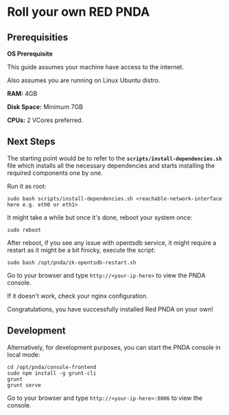 # Roll your own RED PNDA

## Prerequisities

**OS Prerequisite**

This guide assumes your machine have access to the internet.

Also assumes you are running on Linux Ubuntu distro.

**RAM:** 4GB

**Disk Space:** Minimum 7GB

**CPUs:** 2 VCores preferred.

## Next Steps

The starting point would be to refer to the **`scripts/install-dependencies.sh`** file which installs all the necessary dependencies and starts installing the required components one by one.

Run it as root:

    sudo bash scripts/install-dependencies.sh <reachable-network-interface here e.g. eth0 or eth1>
    
It might take a while but once it's done, reboot your system once:

    sudo reboot
    
After reboot, if you see any issue with opentsdb service, it might require a restart as it might be a bit finicky, execute the script:

    sudo bash /opt/pnda/zk-opentsdb-restart.sh
    

Go to your browser and type `http://<your-ip-here>` to view the PNDA console.

If it doesn't work, check your nginx configuration. 

Congratulations, you have successfully installed Red PNDA on your own!

## Development

Alternatively, for development purposes, you can start the PNDA console in local mode:

    cd /opt/pnda/console-frontend
    sudo npm install -g grunt-cli
    grunt
    grunt serve

Go to your browser and type `http://<your-ip-here>:8006` to view the console.